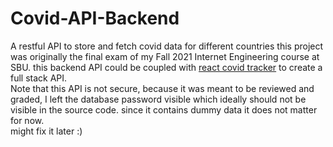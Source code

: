 # Covid-API-Backend
A restful API to store and fetch covid data for different countries
this project was originally the final exam of my Fall 2021 Internet Engineering course at SBU.
this backend API could be coupled with [react covid tracker](https://github.com/mehrshad-sdtn/React-Covid-Tracker) to create a full stack API.<br/>
Note that this API is not secure, because it was meant to be reviewed and graded, I left the database password visible which ideally should not be visible in the source code. since it contains dummy data it does not matter for now.
<br/>might fix it later :)

